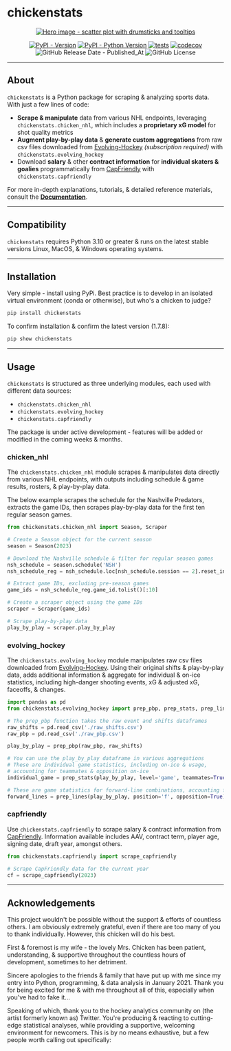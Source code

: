 # chickenstats

<div style="text-align: center;">

[![Hero image - scatter plot with drumsticks and tooltips](https://raw.githubusercontent.com/chickenandstats/chickenstats/main/assets/hero_white.png)](https://chickenstats.com)

[![PyPI - Version](https://img.shields.io/pypi/v/chickenstats?color=BrightGreen)](https://pypi.org/project/chickenstats)
[![PyPI - Python Version](https://img.shields.io/pypi/pyversions/chickenstats?color=BrightGreen)](https://pypi.org/project/chickenstats)
[![tests](https://github.com/chickenandstats/chickenstats/actions/workflows/tests.yml/badge.svg)](https://github.com/chickenandstats/chickenstats/actions/workflows/tests.yml)
[![codecov](https://codecov.io/gh/chickenandstats/chickenstats/graph/badge.svg?token=Z1ETX5L8FL)](https://codecov.io/gh/chickenandstats/chickenstats)
![GitHub Release Date - Published_At](https://img.shields.io/github/release-date/chickenandstats/chickenstats?color=BrightGreen)
![GitHub License](https://img.shields.io/github/license/chickenandstats/chickenstats?color=BrightGreen)

</div>

---

## About

`chickenstats` is a Python package for scraping & analyzing sports data. With just a few lines of code:
* **Scrape & manipulate** data from various NHL endpoints, leveraging `chickenstats.chicken_nhl`, which includes
a **proprietary xG model** for shot quality metrics
* **Augment play-by-play data** & **generate custom aggregations** from raw csv files downloaded from
[Evolving-Hockey](https://evolving-hockey.com) *(subscription required)* with `chickenstats.evolving_hockey`
* Download **salary** & other **contract information** for **individual skaters & goalies** programmatically
from [CapFriendly](https://capfriendly.com) with `chickenstats.capfriendly`

For more in-depth explanations, tutorials, & detailed reference materials, consult the
[**Documentation**](https://chickenstats.com). 

---

## Compatibility

`chickenstats` requires Python 3.10 or greater & runs on the latest stable versions Linux, MacOS, & Windows
operating systems.

---

## Installation

Very simple - install using PyPi. Best practice is to develop in an isolated virtual environment (conda or otherwise),
but who's a chicken to judge?

```sh
pip install chickenstats
```

To confirm installation & confirm the latest version (1.7.8):

```sh
pip show chickenstats
```

---

## Usage

`chickenstats` is structured as three underlying modules, each used with different data sources:
* `chickenstats.chicken_nhl`
* `chickenstats.evolving_hockey`
* `chickenstats.capfriendly`

The package is under active development - features will be added or modified in the coming weeks & months. 

### chicken_nhl

The `chickenstats.chicken_nhl` module scrapes & manipulates data directly from various NHL endpoints,
with outputs including schedule & game results, rosters, & play-by-play data. 

The below example scrapes the schedule for the Nashville Predators, extracts the game IDs, then
scrapes play-by-play data for the first ten regular season games.

```python
from chickenstats.chicken_nhl import Season, Scraper

# Create a Season object for the current season
season = Season(2023)

# Download the Nashville schedule & filter for regular season games
nsh_schedule = season.schedule('NSH')
nsh_schedule_reg = nsh_schedule.loc[nsh_schedule.session == 2].reset_index(drop=True)

# Extract game IDs, excluding pre-season games
game_ids = nsh_schedule_reg.game_id.tolist()[:10]

# Create a scraper object using the game IDs
scraper = Scraper(game_ids)

# Scrape play-by-play data
play_by_play = scraper.play_by_play
```

### evolving_hockey
 
The `chickenstats.evolving_hockey` module manipulates raw csv files downloaded from
[Evolving-Hockey](https://evolving-hockey.com). Using their original shifts & play-by-play data, adds additional
information & aggregate for individual & on-ice statistics,
including high-danger shooting events, xG & adjusted xG, faceoffs, & changes.

```python
import pandas as pd
from chickenstats.evolving_hockey import prep_pbp, prep_stats, prep_lines

# The prep_pbp function takes the raw event and shifts dataframes
raw_shifts = pd.read_csv('./raw_shifts.csv')
raw_pbp = pd.read_csv('./raw_pbp.csv')

play_by_play = prep_pbp(raw_pbp, raw_shifts)

# You can use the play_by_play dataframe in various aggregations
# These are individual game statistics, including on-ice & usage,
# accounting for teammates & opposition on-ice
individual_game = prep_stats(play_by_play, level='game', teammates=True, opposition=True)

# These are game statistics for forward-line combinations, accounting for opponents on-ice
forward_lines = prep_lines(play_by_play, position='f', opposition=True)
```

### capfriendly

Use `chickenstats.capfriendly` to scrape salary & contract information from [CapFriendly](https://capfriendly.com).
Information available includes AAV, contract term, player age, signing date, draft year, amongst others. 

```python
from chickenstats.capfriendly import scrape_capfriendly

# Scrape CapFriendly data for the current year
cf = scrape_capfriendly(2023)
```

---

## Acknowledgements

This project wouldn't be possible without the support & efforts of countless others. I am obviously
extremely grateful, even if there are too many of you to thank individually. However, this chicken will do his best.

First & foremost is my wife - the lovely Mrs. Chicken has been patient, understanding, & supportive throughout the countless
hours of development, sometimes to her detriment.

Sincere apologies to the friends & family that have put up with me since my entry into Python, programming, & data
analysis in January 2021. Thank you for being excited for me & with me throughout all of this, especially when you've
had to fake it...

Speaking of which, thank you to the hockey analytics community on (the artist formerly known as) Twitter. You're producing
& reacting to cutting-edge statistical analyses, while providing a supportive, welcoming environment for newcomers.
This is by no means exhaustive, but a few people worth calling out specifically:


